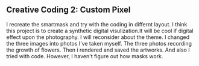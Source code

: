 ## Creative Coding 2: Custom Pixel

I recreate the smartmask and try with the coding in differnt layout. I think this project is to create a synthetic digital visulization.It will be cool if digital effect upon the photography. I will reconsider about the theme. 
I changed the three images into photos I’ve taken myself. The three photos recording the growth of flowers. Then i rendered and saved the artworks. And also I tried with code. However, I haven't figure out how masks work.
